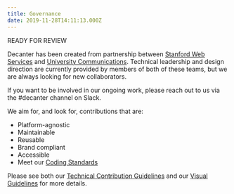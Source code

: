 ```yaml
---
title: Governance
date: 2019-11-28T14:11:13.000Z
---
```

READY FOR REVIEW

Decanter has been created from partnership between [Stanford Web Services](https://uit.stanford.edu/sws) and [University Communications](https://ucomm.stanford.edu/). Technical leadership and design direction are currently provided by members of both of these teams, but we are always looking for new collaborators.

If you  want to be involved in our ongoing work, please reach out to us via the #decanter channel on Slack.

We aim for, and look for, contributions that are:

* Platform-agnostic
* Maintainable
* Reusable
* Brand compliant
* Accessible
* Meet our [Coding Standards](page/use-decanter-as-a-developer-code-standards)

Please see both our [Technical Contribution Guidelines](/page/about-contributing/) and our [Visual Guidelines](/page/visual-guidelines/) for more details.
